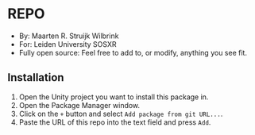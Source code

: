 # REPO

- By: Maarten R. Struijk Wilbrink
- For: Leiden University SOSXR
- Fully open source: Feel free to add to, or modify, anything you see fit.

## Installation
1. Open the Unity project you want to install this package in.
2. Open the Package Manager window.
3. Click on the `+` button and select `Add package from git URL...`.
4. Paste the URL of this repo into the text field and press `Add`.